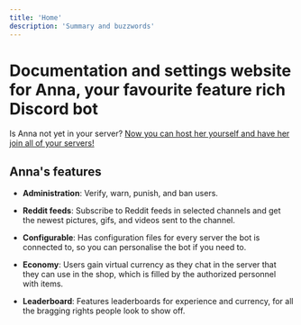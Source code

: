```yaml
---
title: 'Home'
description: 'Summary and buzzwords'
---
```


# Documentation and settings website for Anna, your favourite feature rich Discord bot

Is Anna not yet in your server? [Now you can host her yourself and have her join all of your servers!](https://hub.docker.com/r/anarchyecho/anna)

## Anna's features

* **Administration**: Verify, warn, punish, and ban users.

* **Reddit feeds**: Subscribe to Reddit feeds in selected channels and get the newest pictures, gifs, and videos sent to the channel.

* **Configurable**: Has configuration files for every server the bot is connected to, so you can personalise the bot if you need to.

* **Economy**: Users gain virtual currency as they chat in the server that they can use in the shop, which is filled by the authorized personnel with items.

* **Leaderboard**: Features leaderboards for experience and currency, for all the bragging rights people look to show off.
